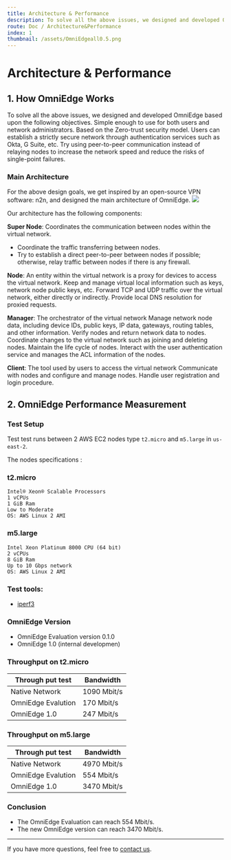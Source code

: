 ```yaml
---
title: Architecture & Performance
description: To solve all the above issues, we designed and developed OmniEdge based upon the following objectives.Simple enough to use for both users and network administrators.Based on the Zero-trust security model. Users can establish a strictly secure network through authentication services such as Okta, G Suite, etc.
route: Doc / Architecture&Performance
index: 1
thumbnail: /assets/OmniEdgeall0.5.png
---
```

# Architecture & Performance

## 1.  How OmniEdge Works

To solve all the above issues, we designed and developed OmniEdge based upon the following objectives.
Simple enough to use for both users and network administrators.
Based on the Zero-trust security model. Users can establish a strictly secure network through authentication services such as Okta, G Suite, etc.
Try using peer-to-peer communication instead of relaying nodes to increase the network speed and reduce the risks of single-point failures.

### Main Architecture

For the above design goals, we get inspired by an open-source VPN software: n2n, and designed the main architecture of OmniEdge.
![](/assets/posts-images/how-omniedge-works-main-architecture.png)

Our architecture has the following components:

**Super Node**: Coordinates the communication between nodes within the virtual network.

- Coordinate the traffic transferring between nodes.
- Try to establish a direct peer-to-peer between nodes if possible; otherwise, relay traffic between nodes if there is any firewall.

**Node**: An entity within the virtual network is a proxy for devices to access the virtual network.
Keep and manage virtual local information such as keys, network node public keys, etc.
Forward TCP and UDP traffic over the virtual network, either directly or indirectly.
Provide local DNS resolution for proxied requests.

**Manager**: The orchestrator of the virtual network
Manage network node data, including device IDs, public keys, IP data, gateways, routing tables, and other information.
Verify nodes and return network data to nodes.
Coordinate changes to the virtual network such as joining and deleting nodes.
Maintain the life cycle of nodes.
Interact with the user authentication service and manages the ACL information of the nodes.

**Client**: The tool used by users to access the virtual network
Communicate with nodes and configure and manage nodes.
Handle user registration and login procedure.


## 2. OmniEdge Performance Measurement

### Test Setup

Test test runs between 2 AWS EC2 nodes type `t2.micro` and `m5.large` in `us-east-2`.

The nodes specifications :

### t2.micro
```
Intel® Xeon® Scalable Processors
1 vCPUs
1 GiB Ram
Low to Moderate
OS: AWS Linux 2 AMI
```
### m5.large 

```
Intel Xeon Platinum 8000 CPU (64 bit)
2 vCPUs
8 GiB Ram
Up to 10 Gbps network
OS: AWS Linux 2 AMI
```

### Test tools: 

- [iperf3](https://iperf.fr/iperf-download.php)

### OmniEdge Version
- OmniEdge Evaluation version 0.1.0
- OmniEdge 1.0 (internal developmen)


### Throughput on t2.micro

|Through put test|Bandwidth|
|--|--|
|Native Network|1090 Mbit/s|
|OmniEdge Evalution|170 Mbit/s|
|OmniEdge 1.0|247 Mbit/s|


### Throughput on m5.large

|Through put test|Bandwidth|
|--|--|
|Native Network|4970 Mbit/s|
|OmniEdge Evalution|554 Mbit/s|
|OmniEdge 1.0|3470 Mbit/s|


### Conclusion

- The OmniEdge Evaluation can reach 554 Mbit/s.
- The new OmniEdge version can reach 3470 Mbit/s. 

-----

If you have more questions, feel free to [contact us](mailto:support@omniedge.io).